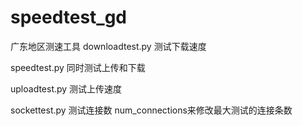# speedtest_gd
广东地区测速工具
downloadtest.py 测试下载速度

speedtest.py 同时测试上传和下载

uploadtest.py 测试上传速度

sockettest.py 测试连接数 num_connections来修改最大测试的连接条数
